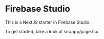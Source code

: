 # Firebase Studio 

This is a NextJS starter in Firebase Studio.

To get started, take a look at src/app/page.tsx.
